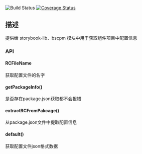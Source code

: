 ![Build Status](https://travis-ci.org/BeisenUX/read-rc.svg?branch=master)
[![Coverage Status](https://coveralls.io/repos/github/BeisenUX/read-rc/badge.svg)](https://coveralls.io/github/BeisenUX/read-rc)

## 描述
提供给 storybook-lib、bscpm 模块中用于获取组件项目中配置信息

### API
#### RCFileName 
获取配置文件的名字
#### getPackageInfo()
是否存在package.json获取都不会报错
#### extractRCFromPakcage()
从package.json文件中提取配置信息
#### default()
获取配置文件json格式数据
